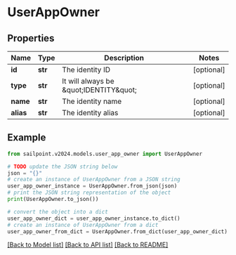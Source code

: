 # UserAppOwner


## Properties

Name | Type | Description | Notes
------------ | ------------- | ------------- | -------------
**id** | **str** | The identity ID | [optional] 
**type** | **str** | It will always be \&quot;IDENTITY\&quot; | [optional] 
**name** | **str** | The identity name | [optional] 
**alias** | **str** | The identity alias | [optional] 

## Example

```python
from sailpoint.v2024.models.user_app_owner import UserAppOwner

# TODO update the JSON string below
json = "{}"
# create an instance of UserAppOwner from a JSON string
user_app_owner_instance = UserAppOwner.from_json(json)
# print the JSON string representation of the object
print(UserAppOwner.to_json())

# convert the object into a dict
user_app_owner_dict = user_app_owner_instance.to_dict()
# create an instance of UserAppOwner from a dict
user_app_owner_from_dict = UserAppOwner.from_dict(user_app_owner_dict)
```
[[Back to Model list]](../README.md#documentation-for-models) [[Back to API list]](../README.md#documentation-for-api-endpoints) [[Back to README]](../README.md)


